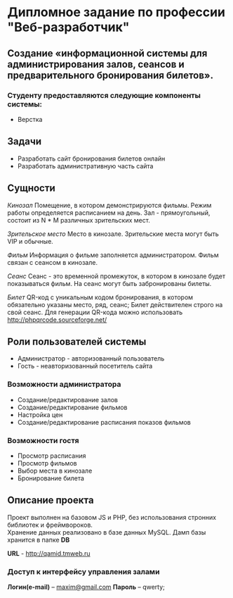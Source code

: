 # Дипломное задание по профессии "Веб-разработчик"

## Создание «информационной системы для администрирования залов, сеансов и предварительного бронирования билетов».

### Студенту предоставляются следующие компоненты системы:
* Верстка

## Задачи
* Разработать сайт бронирования билетов онлайн
* Разработать административную часть сайта

## Сущности
*Кинозал*
Помещение, в котором демонстрируются фильмы. Режим работы определяется расписанием на день. Зал - прямоугольный, состоит из N * M различных зрительских мест.

*Зрительское место*
Место в кинозале. Зрительские места могут быть VIP и обычные. 

*Фильм*
Информация о фильме заполняется администратором. Фильм связан с сеансом в кинозале.

*Сеанс*
Сеанс - это временной промежуток, в котором в кинозале будет показываться фильм. На сеанс могут быть забронированы билеты.

*Билет*
QR-код c уникальным кодом бронирования, в котором обязательно указаны место, ряд, сеанс; Билет действителен строго на свой сеанс. Для генерации QR-кода можно использовать http://phpqrcode.sourceforge.net/

## Роли пользователей системы
* Администратор - авторизованный пользователь
* Гость - неавторизованный посетитель сайта

### Возможности администратора
* Создание/редактирование залов
* Создание/редактирование фильмов
* Настройка цен
* Создание/редактирование расписания показов фильмов

### Возможности гостя
* Просмотр расписания
* Просмотр фильмов
* Выбор места в кинозале
* Бронирование билета

## Описание проекта
Проект выполнен на базовом JS и PHP, без использования стронних библиотек и фреймвороков.  
Хранение данных реализовано в базе данных MySQL. Дамп базы хранится в папке **DB**

**URL** - http://qamid.tmweb.ru

### Доступ к интерфейсу управления залами
**Логин(e-mail)** – maxim@gmail.com
**Пароль** – qwerty;  


